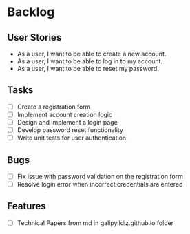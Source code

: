 # Backlog

## User Stories

- As a user, I want to be able to create a new account.
- As a user, I want to be able to log in to my account.
- As a user, I want to be able to reset my password.

## Tasks
- [ ] Create a registration form
- [ ] Implement account creation logic
- [ ] Design and implement a login page
- [ ] Develop password reset functionality
- [ ] Write unit tests for user authentication

## Bugs

- [ ] Fix issue with password validation on the registration form
- [ ] Resolve login error when incorrect credentials are entered

## Features

- [ ] Technical Papers from md in galipyildiz.github.io folder